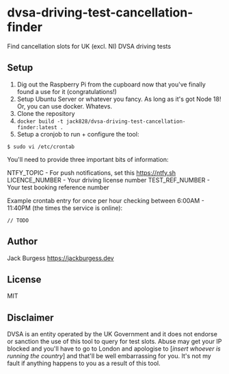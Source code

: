 # dvsa-driving-test-cancellation-finder
Find cancellation slots for UK (excl. NI) DVSA driving tests

## Setup

1. Dig out the Raspberry Pi from the cupboard now that you've finally found a use for it (congratulations!)
2. Setup Ubuntu Server or whatever you fancy. As long as it's got Node 18! Or, you can use docker. Whatevs.
3. Clone the repository
4. `docker build -t jack828/dvsa-driving-test-cancellation-finder:latest .`
5. Setup a cronjob to run + configure the tool:

```
$ sudo vi /etc/crontab
```

You'll need to provide three important bits of information:

NTFY_TOPIC - For push notifications, set this <https://ntfy.sh>
LICENCE_NUMBER - Your driving license number
TEST_REF_NUMBER - Your test booking reference number

Example crontab entry for once per hour checking between 6:00AM - 11:40PM (the times the service is online):

```
// TODO
```

## Author

Jack Burgess <https://jackburgess.dev>

## License

MIT

## Disclaimer

DVSA is an entity operated by the UK Government and it does not endorse or sanction the use of this tool to query for test slots. Abuse may get your IP blocked and you'll have to go to London and apologise to [_insert whoever is running the country_] and that'll be well embarrassing for you. It's not my fault if anything happens to you as a result of this tool.
